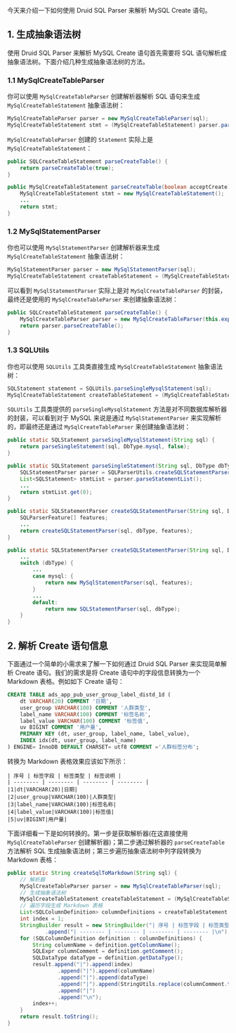 今天来介绍一下如何使用 Druid SQL Parser 来解析 MySQL Create 语句。

## 1. 生成抽象语法树

使用 Druid SQL Parser 来解析 MySQL Create 语句首先需要将 SQL 语句解析成抽象语法树。下面介绍几种生成抽象语法树的方法。

### 1.1 MySqlCreateTableParser

你可以使用 `MySqlCreateTableParser` 创建解析器解析 SQL 语句来生成 `MySqlCreateTableStatement` 抽象语法树：
```java
MySqlCreateTableParser parser = new MySqlCreateTableParser(sql);
MySqlCreateTableStatement stmt = (MySqlCreateTableStatement) parser.parseCreateTable();
```
`MySqlCreateTableParser` 创建的 `Statement` 实际上是 `MySqlCreateTableStatement`：
```java
public SQLCreateTableStatement parseCreateTable() {
    return parseCreateTable(true);
}

public MySqlCreateTableStatement parseCreateTable(boolean acceptCreate) {
    MySqlCreateTableStatement stmt = new MySqlCreateTableStatement();
    ...
    return stmt;
}
```

### 1.2 MySqlStatementParser

你也可以使用 `MySqlStatementParser` 创建解析器来生成 `MySqlCreateTableStatement` 抽象语法树：
```java
MySqlStatementParser parser = new MySqlStatementParser(sql);
MySqlCreateTableStatement createTableStatement = (MySqlCreateTableStatement) parser.parseCreateTable();
```
可以看到 `MySqlStatementParser` 实际上是对 `MySqlCreateTableParser` 的封装，最终还是使用的 `MySqlCreateTableParser` 来创建抽象语法树：
```java
public SQLCreateTableStatement parseCreateTable() {
    MySqlCreateTableParser parser = new MySqlCreateTableParser(this.exprParser);
    return parser.parseCreateTable();
}
```

### 1.3 SQLUtils

你也可以使用 `SQLUtils` 工具类直接生成 `MySqlCreateTableStatement` 抽象语法树：
```java
SQLStatement statement = SQLUtils.parseSingleMysqlStatement(sql);
MySqlCreateTableStatement createTableStatement = (MySqlCreateTableStatement) statement;
```
`SQLUtils` 工具类提供的 `parseSingleMysqlStatement` 方法是对不同数据库解析器的封装，可以看到对于 MySQL 来说是通过 `MySqlStatementParser` 来实现解析的，即最终还是通过 `MySqlCreateTableParser` 来创建抽象语法树：
```java
public static SQLStatement parseSingleMysqlStatement(String sql) {
    return parseSingleStatement(sql, DbType.mysql, false);
}

public static SQLStatement parseSingleStatement(String sql, DbType dbType, boolean keepComments) {
    SQLStatementParser parser = SQLParserUtils.createSQLStatementParser(sql, dbType, keepComments);
    List<SQLStatement> stmtList = parser.parseStatementList();
    ...
    return stmtList.get(0);
}

public static SQLStatementParser createSQLStatementParser(String sql, DbType dbType, boolean keepComments) {
    SQLParserFeature[] features;
    ...
    return createSQLStatementParser(sql, dbType, features);
}

public static SQLStatementParser createSQLStatementParser(String sql, DbType dbType, SQLParserFeature... features) {
    ...
    switch (dbType) {
        ...
        case mysql: {
            return new MySqlStatementParser(sql, features);
        }
        ...
        default:
            return new SQLStatementParser(sql, dbType);
    }
}
```

## 2. 解析 Create 语句信息

下面通过一个简单的小需求来了解一下如何通过 Druid SQL Parser 来实现简单解析 Create 语句。我们的需求是将 Create 语句中的字段信息转换为一个 Markdown 表格。例如如下 Create 语句：
```sql
CREATE TABLE ads_app_pub_user_group_label_distd_1d (
    dt VARCHAR(20) COMMENT '日期',
    user_group VARCHAR(100) COMMENT '人群类型',
    label_name VARCHAR(100) COMMENT '标签名称',
    label_value VARCHAR(100) COMMENT '标签值',
    uv BIGINT COMMENT '用户量',
    PRIMARY KEY (dt, user_group, label_name, label_value),
    INDEX idx(dt, user_group, label_name)
) ENGINE= InnoDB DEFAULT CHARSET= utf8 COMMENT ='人群标签分布';
```
转换为 Markdown 表格效果应该如下所示：
```
| 序号 | 标签字段 | 标签类型 | 标签说明 |
| -------- | -------- | -------- | -------- |
|1|dt|VARCHAR(20)|日期|
|2|user_group|VARCHAR(100)|人群类型|
|3|label_name|VARCHAR(100)|标签名称|
|4|label_value|VARCHAR(100)|标签值|
|5|uv|BIGINT|用户量|
```

下面详细看一下是如何转换的。第一步是获取解析器(在这直接使用 `MySqlCreateTableParser` 创建解析器)；第二步通过解析器的 `parseCreateTable` 方法解析 SQL 生成抽象语法树；第三步遍历抽象语法树中列字段转换为 Markdown 表格：
```java
public static String createSqlToMarkdown(String sql) {
    // 解析器
    MySqlCreateTableParser parser = new MySqlCreateTableParser(sql);
    // 生成抽象语法树
    MySqlCreateTableStatement createTableStatement = (MySqlCreateTableStatement) parser.parseCreateTable();
    // 遍历字段生成 Markdown 表格
    List<SQLColumnDefinition> columnDefinitions = createTableStatement.getColumnDefinitions();
    int index = 1;
    StringBuilder result = new StringBuilder("| 序号 | 标签字段 | 标签类型 | 标签说明 |\n")
            .append("| -------- | -------- | -------- | -------- |\n");
    for (SQLColumnDefinition definition : columnDefinitions) {
        String columnName = definition.getColumnName();
        SQLExpr columnComment = definition.getComment();
        SQLDataType dataType = definition.getDataType();
        result.append("|").append(index)
                .append("|").append(columnName)
                .append("|").append(dataType)
                .append("|").append(StringUtils.replace(columnComment.toString(), "'", ""))
                .append("|")
                .append("\n");
        index++;
    }
    return result.toString();
}
```
